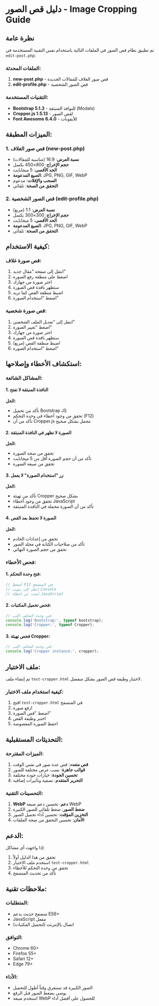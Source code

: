 # دليل قص الصور - Image Cropping Guide

## نظرة عامة
تم تطبيق نظام قص الصور في الملفات التالية باستخدام نفس التقنية المستخدمة في `edit-post.php`:

### الملفات المحدثة:
1. **new-post.php** - قص صور الغلاف للمقالات الجديدة
2. **edit-profile.php** - قص الصور الشخصية

### التقنيات المستخدمة:
- **Bootstrap 5.1.3** - للنوافذ المنبثقة (Modals)
- **Cropper.js 1.5.13** - لقص الصور
- **Font Awesome 6.4.0** - للأيقونات

## الميزات المطبقة:

### 1. قص صور الغلاف (new-post.php)
- **نسبة العرض**: 16:9 (مناسبة للمقالات)
- **حجم الإخراج**: 800×450 بكسل
- **الحد الأقصى**: 5 ميجابايت
- **الصيغ المدعومة**: JPG, PNG, GIF, WebP
- **السحب والإفلات**: مدعوم
- **التحقق من الصحة**: تلقائي

### 2. قص الصور الشخصية (edit-profile.php)
- **نسبة العرض**: 1:1 (مربع)
- **حجم الإخراج**: 300×300 بكسل
- **الحد الأقصى**: 5 ميجابايت
- **الصيغ المدعومة**: JPG, PNG, GIF, WebP
- **التحقق من الصحة**: تلقائي

## كيفية الاستخدام:

### قص صورة غلاف:
1. انتقل إلى صفحة "مقال جديد"
2. اضغط على منطقة رفع الصورة
3. اختر صورة من جهازك
4. ستظهر نافذة قص الصورة
5. اضبط منطقة القص كما تريد
6. اضغط "استخدام الصورة"

### قص صورة شخصية:
1. انتقل إلى "تعديل الملف الشخصي"
2. اضغط "تغيير الصورة"
3. اختر صورة من جهازك
4. ستظهر نافذة قص الصورة
5. اضبط منطقة القص (مربع)
6. اضغط "استخدام الصورة"

## استكشاف الأخطاء وإصلاحها:

### المشاكل الشائعة:

#### 1. النافذة المنبثقة لا تفتح
**الحل:**
- تأكد من تحميل Bootstrap JS
- تحقق من وجود أخطاء في وحدة التحكم (F12)
- تأكد من أن Cropper.js محمل بشكل صحيح

#### 2. الصورة لا تظهر في النافذة المنبثقة
**الحل:**
- تحقق من صحة الصورة
- تأكد من أن حجم الصورة أقل من 5 ميجابايت
- تحقق من صيغة الصورة

#### 3. زر "استخدام الصورة" لا يعمل
**الحل:**
- تأكد من تهيئة Cropper بشكل صحيح
- تحقق من وجود أخطاء JavaScript
- تأكد من أن الصورة محملة في النافذة المنبثقة

#### 4. الصورة لا تحفظ بعد القص
**الحل:**
- تحقق من إعدادات الخادم
- تأكد من صلاحيات الكتابة في مجلد الصور
- تحقق من حجم الصورة النهائي

### فحص الأخطاء:

#### 1. فتح وحدة التحكم:
```javascript
// اضغط F12 في المتصفح
// انتقل إلى تبويب Console
// ابحث عن أخطاء JavaScript
```

#### 2. فحص تحميل المكتبات:
```javascript
// في وحدة التحكم، اكتب:
console.log('Bootstrap:', typeof bootstrap);
console.log('Cropper:', typeof Cropper);
```

#### 3. فحص تهيئة Cropper:
```javascript
// في وحدة التحكم، اكتب:
console.log('Cropper instance:', cropper);
```

## ملف الاختبار:

تم إنشاء ملف `test-cropper.html` لاختبار وظيفة قص الصور بشكل منفصل.

### كيفية استخدام ملف الاختبار:
1. افتح `test-cropper.html` في المتصفح
2. ارفع صورة
3. اضغط "قص الصورة"
4. اختبر وظيفة القص
5. احفظ الصورة المقصوصة

## التحديثات المستقبلية:

### الميزات المقترحة:
1. **قص متعدد**: قص عدة صور في نفس الوقت
2. **قوالب جاهزة**: نسب عرض مختلفة للصور
3. **تحسين الجودة**: خيارات جودة مختلفة
4. **التحرير المتقدم**: تصفية وتأثيرات إضافية

### التحسينات التقنية:
1. **WebP دعم**: تحسين دعم صيغة WebP
2. **ضغط الصور**: ضغط تلقائي للصور الكبيرة
3. **التخزين المؤقت**: تحسين أداء تحميل الصور
4. **الأمان**: تحسين التحقق من صحة الملفات

## الدعم:

إذا واجهت أي مشاكل:
1. تحقق من هذا الدليل أولاً
2. استخدم ملف الاختبار `test-cropper.html`
3. تحقق من وحدة التحكم للأخطاء
4. تأكد من تحديث المتصفح

## ملاحظات تقنية:

### المتطلبات:
- متصفح حديث يدعم ES6+
- JavaScript مفعل
- اتصال بالإنترنت (لتحميل المكتبات)

### التوافق:
- Chrome 60+
- Firefox 55+
- Safari 12+
- Edge 79+

### الأداء:
- الصور الكبيرة قد تستغرق وقتاً أطول للتحميل
- يوصى بضغط الصور قبل الرفع
- استخدم صيغة WebP للحصول على أفضل أداء 